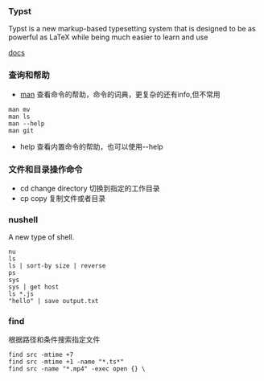 ###  Typst


Typst is a new markup-based typesetting system that is designed to be as powerful as LaTeX while being much easier to learn and use

<a href = "https://typst.app/docs/" >docs<a/>


### 查询和帮助

- [man](./shell_record/man.md)
查看命令的帮助，命令的词典，更复杂的还有info,但不常用
```shell
man mv
man ls
man --help
man git 
```

- help
查看内置命令的帮助，也可以使用--help

### 文件和目录操作命令
- cd 
change directory 切换到指定的工作目录
- cp
copy 复制文件或者目录

### nushell
A new type of shell.
```shell
nu 
ls
ls | sort-by size | reverse
ps
sys
sys | get host
ls *.js
"hello" | save output.txt
```

### find
根据路径和条件搜索指定文件
```shell
find src -mtime +7  
find src -mtime +1 -name "*.ts*"
find src -name "*.mp4" -exec open {} \
```
